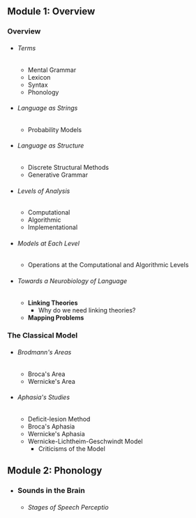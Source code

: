 
## Module 1: Overview

### Overview
- ###### Terms 
	- Mental Grammar
	- Lexicon
	- Syntax
	- Phonology

- ###### Language as Strings
	- Probability Models

- ###### Language as Structure
	- Discrete Structural Methods 
	- Generative Grammar

- ###### Levels of Analysis
	- Computational 
	- Algorithmic
	- Implementational

- ###### Models at Each Level
	- Operations at the Computational and Algorithmic Levels 

- ###### Towards a Neurobiology of Language 
	- **Linking Theories**
		- Why do we need linking theories?
	- **Mapping Problems**

### The Classical Model
- ###### Brodmann's Areas
	- Broca's Area
	- Wernicke's Area

- ###### Aphasia's Studies
	- Deficit-lesion Method
	- Broca's Aphasia
	- Wernicke's Aphasia
	- Wernicke-Lichtheim-Geschwindt Model
		- Criticisms of the Model

## Module 2: Phonology

- ### Sounds in the Brain
	- ###### Stages of Speech Perceptio


